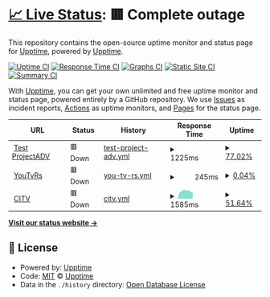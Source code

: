 # [📈 Live Status](https://demo.upptime.js.org): <!--live status--> **🟥 Complete outage**

This repository contains the open-source uptime monitor and status page for [Upptime](https://upptime.js.org), powered by [Upptime](https://github.com/upptime/upptime).

[![Uptime CI](https://github.com/upptime/upptime/workflows/Uptime%20CI/badge.svg)](https://github.com/upptime/upptime/actions?query=workflow%3A%22Uptime+CI%22)
[![Response Time CI](https://github.com/upptime/upptime/workflows/Response%20Time%20CI/badge.svg)](https://github.com/upptime/upptime/actions?query=workflow%3A%22Response+Time+CI%22)
[![Graphs CI](https://github.com/upptime/upptime/workflows/Graphs%20CI/badge.svg)](https://github.com/upptime/upptime/actions?query=workflow%3A%22Graphs+CI%22)
[![Static Site CI](https://github.com/upptime/upptime/workflows/Static%20Site%20CI/badge.svg)](https://github.com/upptime/upptime/actions?query=workflow%3A%22Static+Site+CI%22)
[![Summary CI](https://github.com/upptime/upptime/workflows/Summary%20CI/badge.svg)](https://github.com/upptime/upptime/actions?query=workflow%3A%22Summary+CI%22)

With [Upptime](https://upptime.js.org), you can get your own unlimited and free uptime monitor and status page, powered entirely by a GitHub repository. We use [Issues](https://github.com/upptime/upptime/issues) as incident reports, [Actions](https://github.com/upptime/upptime/actions) as uptime monitors, and [Pages](https://demo.upptime.js.org) for the status page.

<!--start: status pages-->
<!-- This summary is generated by Upptime (https://github.com/upptime/upptime) -->
<!-- Do not edit this manually, your changes will be overwritten -->
<!-- prettier-ignore -->
| URL | Status | History | Response Time | Uptime |
| --- | ------ | ------- | ------------- | ------ |
| <img alt="" src="https://icons.duckduckgo.com/ip3/test.adspro.it.ico" height="13"> [Test ProjectADV](https://test.adspro.it) | 🟥 Down | [test-project-adv.yml](https://github.com/PrjAdv/UpTime/commits/HEAD/history/test-project-adv.yml) | <details><summary><img alt="Response time graph" src="./graphs/test-project-adv/response-time-week.png" height="20"> 1225ms</summary><br><a href="https://upptime.github.io/upptime/history/test-project-adv"><img alt="Response time 1225" src="https://img.shields.io/endpoint?url=https%3A%2F%2Fraw.githubusercontent.com%2FPrjAdv%2FUpTime%2FHEAD%2Fapi%2Ftest-project-adv%2Fresponse-time.json"></a><br><a href="https://upptime.github.io/upptime/history/test-project-adv"><img alt="24-hour response time 1225" src="https://img.shields.io/endpoint?url=https%3A%2F%2Fraw.githubusercontent.com%2FPrjAdv%2FUpTime%2FHEAD%2Fapi%2Ftest-project-adv%2Fresponse-time-day.json"></a><br><a href="https://upptime.github.io/upptime/history/test-project-adv"><img alt="7-day response time 1225" src="https://img.shields.io/endpoint?url=https%3A%2F%2Fraw.githubusercontent.com%2FPrjAdv%2FUpTime%2FHEAD%2Fapi%2Ftest-project-adv%2Fresponse-time-week.json"></a><br><a href="https://upptime.github.io/upptime/history/test-project-adv"><img alt="30-day response time 1225" src="https://img.shields.io/endpoint?url=https%3A%2F%2Fraw.githubusercontent.com%2FPrjAdv%2FUpTime%2FHEAD%2Fapi%2Ftest-project-adv%2Fresponse-time-month.json"></a><br><a href="https://upptime.github.io/upptime/history/test-project-adv"><img alt="1-year response time 1225" src="https://img.shields.io/endpoint?url=https%3A%2F%2Fraw.githubusercontent.com%2FPrjAdv%2FUpTime%2FHEAD%2Fapi%2Ftest-project-adv%2Fresponse-time-year.json"></a></details> | <details><summary><a href="https://upptime.github.io/upptime/history/test-project-adv">77.02%</a></summary><a href="https://upptime.github.io/upptime/history/test-project-adv"><img alt="All-time uptime 77.02%" src="https://img.shields.io/endpoint?url=https%3A%2F%2Fraw.githubusercontent.com%2FPrjAdv%2FUpTime%2FHEAD%2Fapi%2Ftest-project-adv%2Fuptime.json"></a><br><a href="https://upptime.github.io/upptime/history/test-project-adv"><img alt="24-hour uptime 77.02%" src="https://img.shields.io/endpoint?url=https%3A%2F%2Fraw.githubusercontent.com%2FPrjAdv%2FUpTime%2FHEAD%2Fapi%2Ftest-project-adv%2Fuptime-day.json"></a><br><a href="https://upptime.github.io/upptime/history/test-project-adv"><img alt="7-day uptime 77.02%" src="https://img.shields.io/endpoint?url=https%3A%2F%2Fraw.githubusercontent.com%2FPrjAdv%2FUpTime%2FHEAD%2Fapi%2Ftest-project-adv%2Fuptime-week.json"></a><br><a href="https://upptime.github.io/upptime/history/test-project-adv"><img alt="30-day uptime 77.02%" src="https://img.shields.io/endpoint?url=https%3A%2F%2Fraw.githubusercontent.com%2FPrjAdv%2FUpTime%2FHEAD%2Fapi%2Ftest-project-adv%2Fuptime-month.json"></a><br><a href="https://upptime.github.io/upptime/history/test-project-adv"><img alt="1-year uptime 77.02%" src="https://img.shields.io/endpoint?url=https%3A%2F%2Fraw.githubusercontent.com%2FPrjAdv%2FUpTime%2FHEAD%2Fapi%2Ftest-project-adv%2Fuptime-year.json"></a></details>
| <img alt="" src="https://icons.duckduckgo.com/ip3/youtvrs.it.ico" height="13"> [YouTvRs](https://youtvrs.it) | 🟥 Down | [you-tv-rs.yml](https://github.com/PrjAdv/UpTime/commits/HEAD/history/you-tv-rs.yml) | <details><summary><img alt="Response time graph" src="./graphs/you-tv-rs/response-time-week.png" height="20"> 245ms</summary><br><a href="https://upptime.github.io/upptime/history/you-tv-rs"><img alt="Response time 245" src="https://img.shields.io/endpoint?url=https%3A%2F%2Fraw.githubusercontent.com%2FPrjAdv%2FUpTime%2FHEAD%2Fapi%2Fyou-tv-rs%2Fresponse-time.json"></a><br><a href="https://upptime.github.io/upptime/history/you-tv-rs"><img alt="24-hour response time 245" src="https://img.shields.io/endpoint?url=https%3A%2F%2Fraw.githubusercontent.com%2FPrjAdv%2FUpTime%2FHEAD%2Fapi%2Fyou-tv-rs%2Fresponse-time-day.json"></a><br><a href="https://upptime.github.io/upptime/history/you-tv-rs"><img alt="7-day response time 245" src="https://img.shields.io/endpoint?url=https%3A%2F%2Fraw.githubusercontent.com%2FPrjAdv%2FUpTime%2FHEAD%2Fapi%2Fyou-tv-rs%2Fresponse-time-week.json"></a><br><a href="https://upptime.github.io/upptime/history/you-tv-rs"><img alt="30-day response time 245" src="https://img.shields.io/endpoint?url=https%3A%2F%2Fraw.githubusercontent.com%2FPrjAdv%2FUpTime%2FHEAD%2Fapi%2Fyou-tv-rs%2Fresponse-time-month.json"></a><br><a href="https://upptime.github.io/upptime/history/you-tv-rs"><img alt="1-year response time 245" src="https://img.shields.io/endpoint?url=https%3A%2F%2Fraw.githubusercontent.com%2FPrjAdv%2FUpTime%2FHEAD%2Fapi%2Fyou-tv-rs%2Fresponse-time-year.json"></a></details> | <details><summary><a href="https://upptime.github.io/upptime/history/you-tv-rs">0.04%</a></summary><a href="https://upptime.github.io/upptime/history/you-tv-rs"><img alt="All-time uptime 0.04%" src="https://img.shields.io/endpoint?url=https%3A%2F%2Fraw.githubusercontent.com%2FPrjAdv%2FUpTime%2FHEAD%2Fapi%2Fyou-tv-rs%2Fuptime.json"></a><br><a href="https://upptime.github.io/upptime/history/you-tv-rs"><img alt="24-hour uptime 0.04%" src="https://img.shields.io/endpoint?url=https%3A%2F%2Fraw.githubusercontent.com%2FPrjAdv%2FUpTime%2FHEAD%2Fapi%2Fyou-tv-rs%2Fuptime-day.json"></a><br><a href="https://upptime.github.io/upptime/history/you-tv-rs"><img alt="7-day uptime 0.04%" src="https://img.shields.io/endpoint?url=https%3A%2F%2Fraw.githubusercontent.com%2FPrjAdv%2FUpTime%2FHEAD%2Fapi%2Fyou-tv-rs%2Fuptime-week.json"></a><br><a href="https://upptime.github.io/upptime/history/you-tv-rs"><img alt="30-day uptime 0.04%" src="https://img.shields.io/endpoint?url=https%3A%2F%2Fraw.githubusercontent.com%2FPrjAdv%2FUpTime%2FHEAD%2Fapi%2Fyou-tv-rs%2Fuptime-month.json"></a><br><a href="https://upptime.github.io/upptime/history/you-tv-rs"><img alt="1-year uptime 0.04%" src="https://img.shields.io/endpoint?url=https%3A%2F%2Fraw.githubusercontent.com%2FPrjAdv%2FUpTime%2FHEAD%2Fapi%2Fyou-tv-rs%2Fuptime-year.json"></a></details>
| <img alt="" src="https://icons.duckduckgo.com/ip3/cercoiltuovolto.it.ico" height="13"> [CITV](https://cercoiltuovolto.it) | 🟥 Down | [citv.yml](https://github.com/PrjAdv/UpTime/commits/HEAD/history/citv.yml) | <details><summary><img alt="Response time graph" src="./graphs/citv/response-time-week.png" height="20"> 1585ms</summary><br><a href="https://upptime.github.io/upptime/history/citv"><img alt="Response time 1585" src="https://img.shields.io/endpoint?url=https%3A%2F%2Fraw.githubusercontent.com%2FPrjAdv%2FUpTime%2FHEAD%2Fapi%2Fcitv%2Fresponse-time.json"></a><br><a href="https://upptime.github.io/upptime/history/citv"><img alt="24-hour response time 1585" src="https://img.shields.io/endpoint?url=https%3A%2F%2Fraw.githubusercontent.com%2FPrjAdv%2FUpTime%2FHEAD%2Fapi%2Fcitv%2Fresponse-time-day.json"></a><br><a href="https://upptime.github.io/upptime/history/citv"><img alt="7-day response time 1585" src="https://img.shields.io/endpoint?url=https%3A%2F%2Fraw.githubusercontent.com%2FPrjAdv%2FUpTime%2FHEAD%2Fapi%2Fcitv%2Fresponse-time-week.json"></a><br><a href="https://upptime.github.io/upptime/history/citv"><img alt="30-day response time 1585" src="https://img.shields.io/endpoint?url=https%3A%2F%2Fraw.githubusercontent.com%2FPrjAdv%2FUpTime%2FHEAD%2Fapi%2Fcitv%2Fresponse-time-month.json"></a><br><a href="https://upptime.github.io/upptime/history/citv"><img alt="1-year response time 1585" src="https://img.shields.io/endpoint?url=https%3A%2F%2Fraw.githubusercontent.com%2FPrjAdv%2FUpTime%2FHEAD%2Fapi%2Fcitv%2Fresponse-time-year.json"></a></details> | <details><summary><a href="https://upptime.github.io/upptime/history/citv">51.64%</a></summary><a href="https://upptime.github.io/upptime/history/citv"><img alt="All-time uptime 51.64%" src="https://img.shields.io/endpoint?url=https%3A%2F%2Fraw.githubusercontent.com%2FPrjAdv%2FUpTime%2FHEAD%2Fapi%2Fcitv%2Fuptime.json"></a><br><a href="https://upptime.github.io/upptime/history/citv"><img alt="24-hour uptime 51.64%" src="https://img.shields.io/endpoint?url=https%3A%2F%2Fraw.githubusercontent.com%2FPrjAdv%2FUpTime%2FHEAD%2Fapi%2Fcitv%2Fuptime-day.json"></a><br><a href="https://upptime.github.io/upptime/history/citv"><img alt="7-day uptime 51.64%" src="https://img.shields.io/endpoint?url=https%3A%2F%2Fraw.githubusercontent.com%2FPrjAdv%2FUpTime%2FHEAD%2Fapi%2Fcitv%2Fuptime-week.json"></a><br><a href="https://upptime.github.io/upptime/history/citv"><img alt="30-day uptime 51.64%" src="https://img.shields.io/endpoint?url=https%3A%2F%2Fraw.githubusercontent.com%2FPrjAdv%2FUpTime%2FHEAD%2Fapi%2Fcitv%2Fuptime-month.json"></a><br><a href="https://upptime.github.io/upptime/history/citv"><img alt="1-year uptime 51.64%" src="https://img.shields.io/endpoint?url=https%3A%2F%2Fraw.githubusercontent.com%2FPrjAdv%2FUpTime%2FHEAD%2Fapi%2Fcitv%2Fuptime-year.json"></a></details>

<!--end: status pages-->

[**Visit our status website →**](https://demo.upptime.js.org)

## 📄 License

- Powered by: [Upptime](https://github.com/upptime/upptime)
- Code: [MIT](./LICENSE) © [Upptime](https://upptime.js.org)
- Data in the `./history` directory: [Open Database License](https://opendatacommons.org/licenses/odbl/1-0/)
